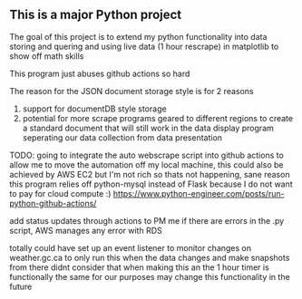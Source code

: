 ## This is a major Python project
The goal of this project is to extend my python functionality into data storing and quering and using live data (1 hour rescrape) in matplotlib to show off math skills 

This program just abuses github actions so hard

The reason for the JSON document storage style is for 2 reasons
1. support for documentDB style storage
2. potential for more scrape programs geared to different regions to create a standard document that will still work in the data display program seperating our data collection from data presentation 

TODO:
going to integrate the auto webscrape script into github actions to allow me to move the automation off my local machine, this could also be achieved by AWS EC2 but I'm not rich so thats not happening, sane reason this program relies off python-mysql instead of Flask because I do not want to pay for cloud compute :)
https://www.python-engineer.com/posts/run-python-github-actions/ 

add status updates through actions to PM me if there are errors in the .py script, AWS manages any error with RDS

totally could have set up an event listener to monitor changes on weather.gc.ca to only run this when the data changes and make snapshots from there
didnt consider that when making this an the 1 hour timer is functionally the same for our purposes
may change this functionality in the future


